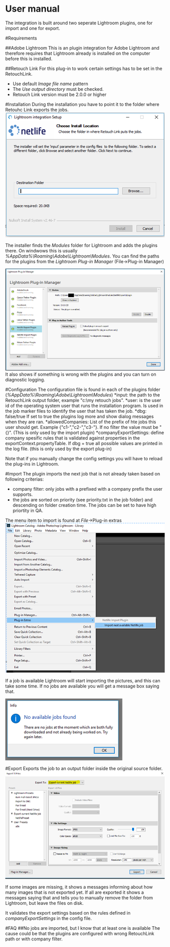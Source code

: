 User manual
=====================
The integration is built around two seperate Lightroom plugins, one for import and one for export.

#Requirements

##Adobe Lightroom
This is an plugin integration for Adobe Lightroom and therefore requires that Lightroom already is installed on the computer before this is installed.

##Retouch Link
For this plug-in to work certain settings has to be set in the RetouchLink.
* Use default *Image file name* pattern
* The *Use output directory* must be checked.
* Retouch Link version must be 2.0.0 or higher

#Installation
During the installation you have to point it to the folder where Retouhc Link exports the  jobs.
![Choose the folder where Retoruc Link exports jobs](installer-RL-folder.PNG?raw=true "Choose folder")

The installer finds the *Modules* folder for Lightroom and adds the plugins there. On windwows this is usually *%AppData%\Roaming\Adobe\Lightroom\Modules*. You can find the paths for the plugins from the *Lightroom Plug-in Manager* (File->Plug-in Manager)

![Plug-in Manager](plugin-manager.png?raw=true "Plug-in Manager")
It also shows if something is wrong with the plugins and you can turn on diagnostic logging.

#Configuration
The configuration file is found in each of the plugins folder (*%AppData%\Roaming\Adobe\Lightroom\Modules*)
*input: the path to the RetouchLink output folder, example "c:\my retouch jobs".
*user: is the user id  of the operating system user that runs the installation program. Is used in the job marker files to identify the user that has taken the job.
*dbg: false/true If set to true the plugins log more and show dialog messages when they are ran. 
*allowedCompanies: List of the prefix of hte jobs this user should get. Example {"c1-","c2-","c3-"}. If no filter the value must be "{}". (This is only used by the import plugin)
*companyExportSettings:  define company spesific rules that is validated against properties in the exportContext.propertyTable. If dbg = true all possible values are printed in the log file.  (this is only used by the export plug-in)

Note that if you manually change the config settings  you will have to reload the plug-ins in Lightroom.

#Import
The plugin imports the next job that is not already taken based on following criterias:
- company filter: only jobs with a prefixed with a company prefix the user supports.
- the jobs are sorted on priority (see priority.txt in the job folder) and descending on folder creation time. The jobs can be set to have high priortity in QA.

The menu item to import is found at *File*->Plug-in extras ![Get next job](import-menu.png?raw=true "Get next job")

If a job is available Lightroom will start importing the pictures, and this can take some time. If no jobs are available you will get a message box saying that.

![No jobs-available message dialog](no-jobs-available.PNG?raw=true "No jobs-available message")

#Export
Exports the job to an output folder inside the original source folder.
![Lightroom export dialog](export.png?raw=true "Export dialog")

If some images are missing, it shows a messages informing about how many images that is not exported yet. If all are exported it shows a messages saying that and tells you to manually remove the folder from Lightroom, but leave the files on disk. 

It validates the export settings based on the rules defined in *companyExportSettings* in the config file. 


#FAQ
##No jobs are imported, but I know that at least one is available
The cause could be that the plugins are configured with wrong RetouchLink path or with company filter.
